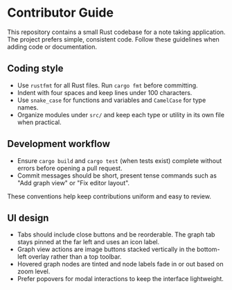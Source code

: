# Contributor Guide

This repository contains a small Rust codebase for a note taking application. The project prefers simple, consistent code. Follow these guidelines when adding code or documentation.

## Coding style

- Use `rustfmt` for all Rust files. Run `cargo fmt` before committing.
- Indent with four spaces and keep lines under 100 characters.
- Use `snake_case` for functions and variables and `CamelCase` for type names.
- Organize modules under `src/` and keep each type or utility in its own file when practical.

## Development workflow

- Ensure `cargo build` and `cargo test` (when tests exist) complete without errors before opening a pull request.
- Commit messages should be short, present tense commands such as "Add graph view" or "Fix editor layout".

These conventions help keep contributions uniform and easy to review.

## UI design

- Tabs should include close buttons and be reorderable. The graph tab stays pinned at the far left and uses an icon label.
- Graph view actions are image buttons stacked vertically in the bottom-left overlay rather than a top toolbar.
- Hovered graph nodes are tinted and node labels fade in or out based on zoom level.
- Prefer popovers for modal interactions to keep the interface lightweight.
